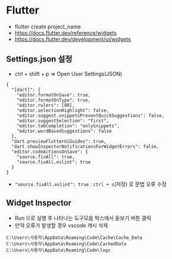 # Flutter

- flutter create project_name
- https://docs.flutter.dev/reference/widgets
- https://docs.flutter.dev/development/ui/widgets

## Settings.json 설정

- ctrl + shift + p => Open User Settings(JSON)

```
{
  "[dart]": {
    "editor.formatOnSave": true,
    "editor.formatOnType": true,
    "editor.rulers": [80],
    "editor.selectionHighlight": false,
    "editor.suggest.snippetsPreventQuickSuggestions": false,
    "editor.suggestSelection": "first",
    "editor.tabCompletion": "onlySnippets",
    "editor.wordBasedSuggestions": false
  },
  "dart.previewFlutterUiGuides": true,
  "dart.showInspectorNotificationsForWidgetErrors": false,
  "editor.codeActionsOnSave": {
    "source.fixAll": true,
    "source.fixAll.eslint": true
  }
}
```

- `"source.fixAll.eslint": true` : `ctrl + s`(저장) 로 문법 오류 수정

## Widget Inspector

- Run 으로 실행 후 나타나는 도구모음 박스에서 돋보기 버튼 클릭
- 만약 오류가 발생할 경우 vscode 캐시 삭제

```
C:\Users\사용자\AppData\Roaming\Code\Cache\Cache_Data
C:\Users\사용자\AppData\Roaming\Code\CachedData
C:\Users\사용자\AppData\Roaming\Code\logs
```
